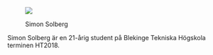 <div class="author-byline">
  <figure class="figure-left"><img src="http://www.student.bth.se/~siso18/dbwebb-kurser/htmlphp/me/kmom06/me6/img/me-small.jpg"><figcaption>

  <p>Simon Solberg</p>

  </figcaption>
  </figure>

  <p>Simon Solberg är en 21-årig student på Blekinge Tekniska Högskola terminen HT2018.</p>
</div>
